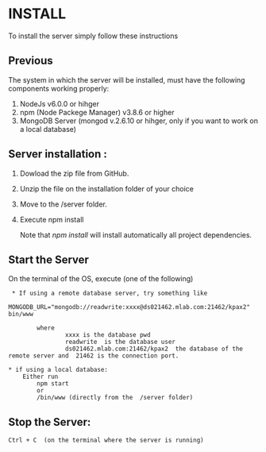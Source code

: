 # INSTALL

To install the server simply follow these instructions

## Previous

The system in which the server will be installed, must have the following components working properly:

1. NodeJs v6.0.0 or hihger
2. npm (Node Packege Manager) v3.8.6 or higher
3. MongoDB Server (mongod v.2.6.10 or hihger, only if you want to work on a local database)


## Server installation :
1. Dowload the zip file from GitHub.
2. Unzip the file on the installation folder of your choice
2. Move to the /server folder.
3. Execute npm install

	Note that *npm install*  will install automatically all project dependencies.


## Start the Server
  On the terminal of the OS, execute (one of the following)

	 * If using a remote database server, try something like
	  	MONGODB_URL="mongodb://readwrite:xxxx@ds021462.mlab.com:21462/kpax2" bin/www

			where
					xxxx is the database pwd
					readwrite  is the database user
					ds021462.mlab.com:21462/kpax2  the database of the remote server and  21462 is the connection port.

	* if using a local database:
		Either run
			npm start
			or
			/bin/www (directly from the  /server folder)


## Stop the Server:

	Ctrl + C  (on the terminal where the server is running)
